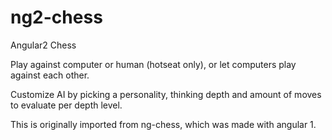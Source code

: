 # ng2-chess
Angular2 Chess

Play against computer or human (hotseat only), or let computers play against each other.

Customize AI by picking a personality, thinking depth and amount of moves to evaluate per depth level.

This is originally imported from ng-chess, which was made with angular 1.


